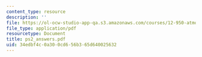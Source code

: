 ```yaml
---
content_type: resource
description: ''
file: https://ol-ocw-studio-app-qa.s3.amazonaws.com/courses/12-950-atmospheric-and-oceanic-modeling-spring-2004/34edbf4c0a300cd656b365d640025632_ps2_answers.pdf
file_type: application/pdf
resourcetype: Document
title: ps2_answers.pdf
uid: 34edbf4c-0a30-0cd6-56b3-65d640025632
---
```


